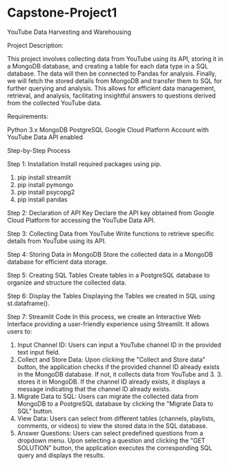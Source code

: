 # Capstone-Project1
YouTube Data Harvesting and Warehousing

Project Description:

This project involves collecting data from YouTube using its API, storing it in a MongoDB database, and creating a table for each data type in a SQL database. The data will then be connected to Pandas for analysis. Finally, we will fetch the stored details from MongoDB and transfer them to SQL for further querying and analysis. This allows for efficient data management, retrieval, and analysis, facilitating insightful answers to questions derived from the collected YouTube data.

Requirements:

Python 3.x
MongoDB
PostgreSQL
Google Cloud Platform Account with YouTube Data API enabled

Step-by-Step Process

Step 1: Installation
Install required packages using pip.
1. pip install streamlit
2. pip install pymongo
3. pip install psycopg2
4. pip install pandas

Step 2: Declaration of API Key
Declare the API key obtained from Google Cloud Platform for accessing the YouTube Data API.

Step 3: Collecting Data from YouTube
Write functions to retrieve specific details from YouTube using its API.

Step 4: Storing Data in MongoDB
Store the collected data in a MongoDB database for efficient data storage.

Step 5: Creating SQL Tables
Create tables in a PostgreSQL database to organize and structure the collected data.

Step 6: Display the Tables
Displaying the Tables we created in SQL using st.dataframe().

Step 7: Streamlit Code
In this process, we create an Interactive Web Interface providing a user-friendly experience using Streamlit. It allows users to:

1. Input Channel ID: Users can input a YouTube channel ID in the provided text input field.
2. Collect and Store Data: Upon clicking the "Collect and Store data" button, the application checks if the provided channel ID already exists in the MongoDB database. If not, it collects data from YouTube and 3. 3. stores it in MongoDB. If the channel ID already exists, it displays a message indicating that the channel ID already exists.
4. Migrate Data to SQL: Users can migrate the collected data from MongoDB to a PostgreSQL database by clicking the "Migrate Data to SQL" button.
5. View Data: Users can select from different tables (channels, playlists, comments, or videos) to view the stored data in the SQL database.
6. Answer Questions: Users can select predefined questions from a dropdown menu. Upon selecting a question and clicking the "GET SOLUTION" button, the application executes the corresponding SQL query and displays the results.
